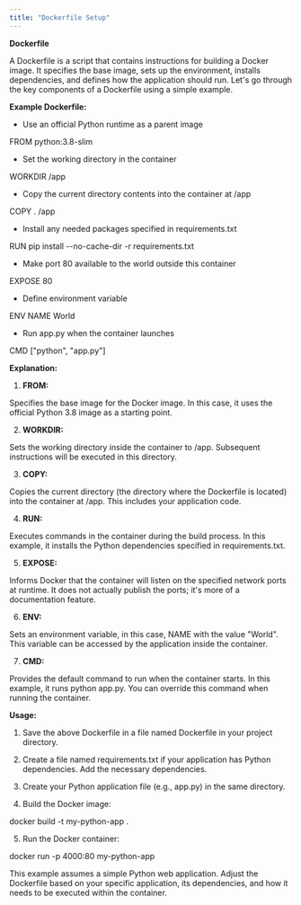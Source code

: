 ```yaml
---
title: "Dockerfile Setup"
---
```

**Dockerfile**

A Dockerfile is a script that contains instructions for building a Docker image. It specifies the base image, sets up the environment, installs dependencies, and defines how the application should run. Let's go through the key components of a Dockerfile using a simple example.

**Example Dockerfile:**

*   Use an official Python runtime as a parent image 

FROM python:3.8-slim
    

*   Set the working directory in the container 

WORKDIR /app
    

*   Copy the current directory contents into the container at /app 

COPY . /app
    

*   Install any needed packages specified in requirements.txt
    

RUN pip install --no-cache-dir -r requirements.txt

*   Make port 80 available to the world outside this container 

EXPOSE 80
    

*   Define environment variable
    
ENV NAME World

*   Run app.py when the container launches 

CMD ["python", "app.py"]
    

**Explanation:**

1.  **FROM:**
    
Specifies the base image for the Docker image. In this case, it uses the official Python 3.8 image as a starting point.
    
2.  **WORKDIR:**
    
Sets the working directory inside the container to /app. Subsequent instructions will be executed in this directory.
    
3.  **COPY:**
    
Copies the current directory (the directory where the Dockerfile is located) into the container at /app. This includes your application code.
    
4.  **RUN:**
    
Executes commands in the container during the build process. In this example, it installs the Python dependencies specified in requirements.txt.
    
5.  **EXPOSE:**
    
Informs Docker that the container will listen on the specified network ports at runtime. It does not actually publish the ports; it's more of a documentation feature.
    
6.  **ENV:**
    
Sets an environment variable, in this case, NAME with the value "World". This variable can be accessed by the application inside the container.
    
7.  **CMD:**
    
Provides the default command to run when the container starts. In this example, it runs python app.py. You can override this command when running the container.
    
**Usage:**

1.  Save the above Dockerfile in a file named Dockerfile in your project directory.
    
2.  Create a file named requirements.txt if your application has Python dependencies. Add the necessary dependencies.

3.  Create your Python application file (e.g., app.py) in the same directory.
    
4.  Build the Docker image:

docker build -t my-python-app .

5.  Run the Docker container:

docker run -p 4000:80 my-python-app

This example assumes a simple Python web application. Adjust the Dockerfile based on your specific application, its dependencies, and how it needs to be executed within the container.